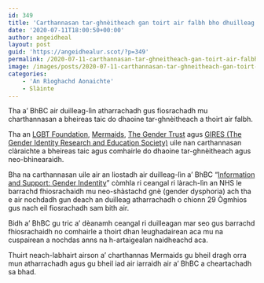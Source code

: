 ```yaml
---
id: 349
title: 'Carthannasan tar-ghnèitheach gan toirt air falbh bho dhuilleag taic a’ BhBC'
date: '2020-07-11T18:00:50+00:00'
author: angeidheal
layout: post
guid: 'https://angeidhealur.scot/?p=349'
permalink: /2020-07-11-carthannasan-tar-ghneitheach-gan-toirt-air-falbh-bho-dhuilleag-taic-a-bhbc/
image: /images/posts/2020-07-11-carthannasan-tar-ghneitheach-gan-toirt-air-falbh-bho-dhuilleag-taic-a-bhbc.webp
categories:
    - 'An Rìoghachd Aonaichte'
    - Slàinte
---
```


Tha a’ BhBC air duilleag-lìn atharrachadh gus fiosrachadh mu charthannasan a bheireas taic do dhaoine tar-ghnèitheach a thoirt air falbh.

Tha an [LGBT Foundation](https://lgbt.foundation), [Mermaids](https://mermaidsuk.org.uk), [The Gender Trust](http://www.gendertrust.org.uk) agus [GIRES (The Gender Identity Research and Education Society)](https://www.gires.org.uk) uile nan carthannasan clàraichte a bheireas taic agus comhairle do dhaoine tar-ghnèitheach agus neo-bhìnearaidh.

Bha na carthannasan uile air an liostadh air duilleag-lìn a’ BhBC “[Information and Support: Gender Indentity](https://www.bbc.co.uk/programmes/articles/5zvRZW3yRHjqczdwd0gv3S0/information-and-support-gender-identity)” còmhla ri ceangal ri làrach-lìn an NHS le barrachd fhiosrachaidh mu neo-shàstachd gnè (gender dysphoria) ach tha e air nochdadh gun deach an duilleag atharrachadh o chionn 29 Ògmhios gus nach eil fiosrachadh sam bith air.

Bidh a’ BhBC gu tric a’ dèanamh ceangal ri duilleagan mar seo gus barrachd fhiosrachaidh no comhairle a thoirt dhan leughadairean aca mu na cuspairean a nochdas anns na h-artaigealan naidheachd aca.

Thuirt neach-labhairt airson a’ charthannas Mermaids gu bheil dragh orra mun atharrachadh agus gu bheil iad air iarraidh air a’ BhBC a cheartachadh sa bhad.
